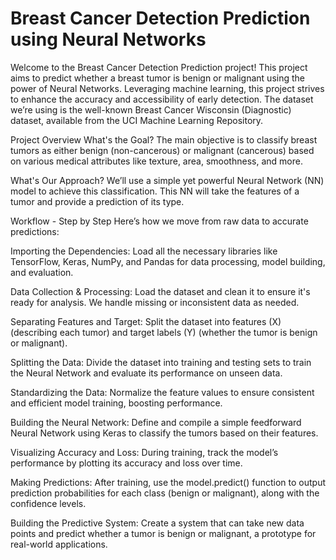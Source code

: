 
# Breast Cancer Detection Prediction using Neural Networks
Welcome to the Breast Cancer Detection Prediction project! This project aims to predict whether a breast tumor is benign or malignant using the power of Neural Networks. Leveraging machine learning, this project strives to enhance the accuracy and accessibility of early detection. The dataset we’re using is the well-known Breast Cancer Wisconsin (Diagnostic) dataset, available from the UCI Machine Learning Repository.

Project Overview
What's the Goal?
The main objective is to classify breast tumors as either benign (non-cancerous) or malignant (cancerous) based on various medical attributes like texture, area, smoothness, and more.

What's Our Approach?
We’ll use a simple yet powerful Neural Network (NN) model to achieve this classification. This NN will take the features of a tumor and provide a prediction of its type.

Workflow - Step by Step
Here’s how we move from raw data to accurate predictions:

Importing the Dependencies: Load all the necessary libraries like TensorFlow, Keras, NumPy, and Pandas for data processing, model building, and evaluation.

Data Collection & Processing: Load the dataset and clean it to ensure it's ready for analysis. We handle missing or inconsistent data as needed.

Separating Features and Target: Split the dataset into features (X) (describing each tumor) and target labels (Y) (whether the tumor is benign or malignant).

Splitting the Data: Divide the dataset into training and testing sets to train the Neural Network and evaluate its performance on unseen data.

Standardizing the Data: Normalize the feature values to ensure consistent and efficient model training, boosting performance.

Building the Neural Network: Define and compile a simple feedforward Neural Network using Keras to classify the tumors based on their features.

Visualizing Accuracy and Loss: During training, track the model’s performance by plotting its accuracy and loss over time.

Making Predictions: After training, use the model.predict() function to output prediction probabilities for each class (benign or malignant), along with the confidence levels.

Building the Predictive System: Create a system that can take new data points and predict whether a tumor is benign or malignant, a prototype for real-world applications.
